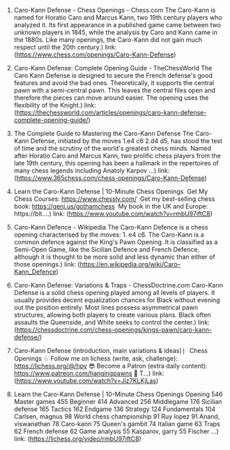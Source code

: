 ---
---
1. Caro-Kann Defense - Chess Openings - Chess.com
The Caro-Kann is named for Horatio Caro and Marcus Kann, two 19th century players who analyzed it. Its first appearance in a published game came between two unknown players in 1845, while the analysis by Caro and Kann came in the 1880s. Like many openings, the Caro-Kann did not gain much respect until the 20th century.)
link: (https://www.chess.com/openings/Caro-Kann-Defense)


2. Caro-Kann Defense: Complete Opening Guide - TheChessWorld
The Caro Kann Defense is designed to secure the French defense's good features and avoid the bad ones. Theoretically, it supports the central pawn with a semi-central pawn. This leaves the central files open and therefore the pieces can move around easier. The opening uses the flexibility of the Knight.)
link: (https://thechessworld.com/articles/openings/caro-kann-defense-complete-opening-guide/)


3. The Complete Guide to Mastering the Caro-Kann Defense
The Caro-Kann Defense, initiated by the moves 1.e4 c6 2.d4 d5, has stood the test of time and the scrutiny of the world's greatest chess minds. Named after Horatio Caro and Marcus Kann, two prolific chess players from the late 19th century, this opening has been a hallmark in the repertoires of many chess legends including Anatoly Karpov ...)
link: (https://www.365chess.com/chess-openings/Caro-Kann-Defense)


4. Learn the Caro-Kann Defense | 10-Minute Chess Openings
️ Get My Chess Courses: https://www.chessly.com/ ️ Get my best-selling chess book: https://geni.us/gothamchess ️ My book in the UK and Europe: https://bit....)
link: (https://www.youtube.com/watch?v=rmbU97iftC8)


5. Caro-Kann Defence - Wikipedia
The Caro-Kann Defence is a chess opening characterised by the moves: 1. e4 c6. The Caro-Kann is a common defence against the King's Pawn Opening. It is classified as a Semi-Open Game, like the Sicilian Defence and French Defence, although it is thought to be more solid and less dynamic than either of those openings.)
link: (https://en.wikipedia.org/wiki/Caro–Kann_Defence)


6. Caro-Kann Defense: Variations & Traps - ChessDoctrine.com
Caro-Kann Defense is a solid chess opening played among all levels of players. It usually provides decent equalization chances for Black without evening out the position entirely. Most lines possess asymmetrical pawn structures, allowing both players to create various plans. Black often assaults the Queenside, and White seeks to control the center.)
link: (https://chessdoctrine.com/chess-openings/kings-pawn/caro-kann-defense/)


7. Caro-Kann Defense (introduction, main variations & ideas) ⎸Chess Openings
♘ Follow me on lichess (write, ask, challenge): https://lichess.org/@/hpy 😎 Become a Patron (extra daily content): https://www.patreon.com/hangingpawns 🎥 T...)
link: (https://www.youtube.com/watch?v=Jiz7KLKjLas)


8. Learn the Caro-Kann Defense | 10-Minute Chess Openings
Opening 546 Master games 455 Beginner 414 Advanced 256 Middlegame 176 Sicilian defense 165 Tactics 162 Endgame 136 Strategy 124 Fundamentals 104 Carlsen, magnus 98 World chess championship 91 Ruy lopez 91 Anand, viswanathan 78 Caro-kann 75 Queen's gambit 74 Italian game 63 Traps 62 French defense 62 Game analysis 55 Kasparov, garry 55 Fischer ...)
link: (https://lichess.org/video/rmbU97iftC8)


